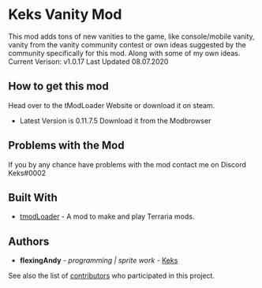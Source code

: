 # Keks Vanity Mod

This mod adds tons of new vanities to the game, like console/mobile vanity, vanity from the vanity community contest or own ideas suggested by the community specifically for this mod. Along with some of my own ideas.
Current Verison: v1.0.17
Last Updated 08.07.2020

## How to get this mod

Head over to the tModLoader Website or download it on steam.
* Latest Version is 0.11.7.5
Download it from the Modbrowser

## Problems with the Mod

If you by any chance have problems with the mod contact me on Discord
Keks#0002

## Built With

* [tmodLoader](https://github.com/tModLoader/tModLoader) - A mod to make and play Terraria mods.

## Authors

* **flexingAndy** - *programming | sprite work* - [Keks](https://github.com/xKeks)

See also the list of [contributors](https://github.com/xKeks/VanityContest/contributors) who participated in this project.
